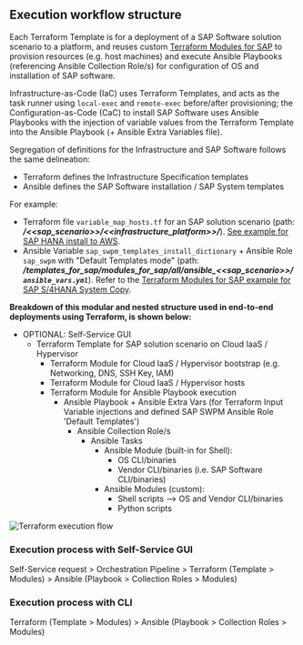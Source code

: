 
## Execution workflow structure

Each Terraform Template is for a deployment of a SAP Software solution scenario to a platform, and reuses custom [Terraform Modules for SAP](https://github.com/sap-linuxlab/terraform.modules_for_sap) to provision resources (e.g. host machines) and execute Ansible Playbooks (referencing Ansible Collection Role/s) for configuration of OS and installation of SAP software.

Infrastructure-as-Code (IaC) uses Terraform Templates, and acts as the task runner using `local-exec` and `remote-exec` before/after provisioning; the Configuration-as-Code (CaC) to install SAP Software uses Ansible Playbooks with the injection of variable values from the Terraform Template into the Ansible Playbook (+ Ansible Extra Variables file).

Segregation of definitions for the Infrastructure and SAP Software follows the same delineation:
- Terraform defines the Infrastructure Specification templates
- Ansible defines the SAP Software installation / SAP System templates

For example:
- Terraform file `variable_map_hosts.tf` for an SAP solution scenario (path: ***/<<sap_scenario>>/<<infrastructure_platform>>/***). [See example for SAP HANA install to AWS](../sap_hana_single_node_install/aws_ec2_instance/variable_map_hosts.tf).
- Ansible Variable `sap_swpm_templates_install_dictionary` + Ansible Role `sap_swpm` with "Default Templates mode" (path: ***/templates_for_sap/modules_for_sap/all/ansible_<<sap_scenario>>/`ansible_vars.yml`***). Refer to the [Terraform Modules for SAP example for SAP S/4HANA System Copy](https://github.com/sap-linuxlab/terraform.modules_for_sap/blob/main/all/ansible_sap_s4hana_system_copy_hdb/create_ansible_extravars.tf).


**Breakdown of this modular and nested structure used in end-to-end deployments using Terraform, is shown below:**

- OPTIONAL: Self-Service GUI
  - Terraform Template for SAP solution scenario on Cloud IaaS / Hypervisor
    - Terraform Module for Cloud IaaS / Hypervisor bootstrap (e.g. Networking, DNS, SSH Key, IAM)
    - Terraform Module for Cloud IaaS / Hypervisor hosts
    - Terraform Module for Ansible Playbook execution
      - Ansible Playbook + Ansible Extra Vars (for Terraform Input Variable injections and defined SAP SWPM Ansible Role 'Default Templates')
        - Ansible Collection Role/s
          - Ansible Tasks
            - Ansible Module (built-in for Shell):
              - OS CLI/binaries
              - Vendor CLI/binaries (i.e. SAP Software CLI/binaries)
            - Ansible Modules (custom):
              - Shell scripts --> OS and Vendor CLI/binaries
              - Python scripts

![Terraform execution flow](./docs/terraform_sap_infrastructure_exec_flow.svg)

### Execution process with Self-Service GUI

Self-Service request > Orchestration Pipeline > Terraform (Template > Modules) > Ansible (Playbook > Collection Roles > Modules)

### Execution process with CLI

Terraform (Template > Modules) > Ansible (Playbook > Collection Roles > Modules)
